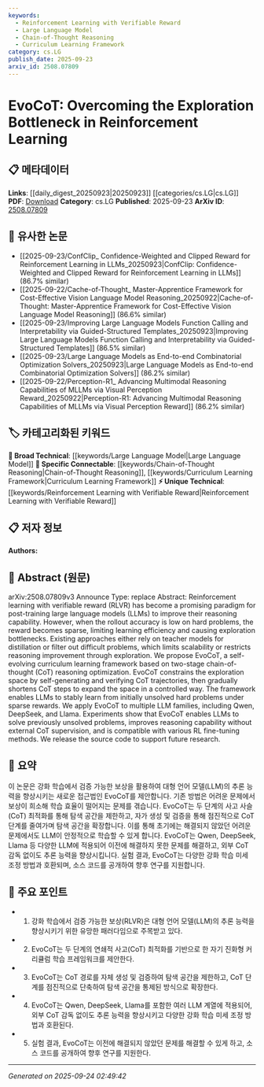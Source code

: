 ```yaml
---
keywords:
  - Reinforcement Learning with Verifiable Reward
  - Large Language Model
  - Chain-of-Thought Reasoning
  - Curriculum Learning Framework
category: cs.LG
publish_date: 2025-09-23
arxiv_id: 2508.07809
---
```


<!-- KEYWORD_LINKING_METADATA:
{
  "processed_timestamp": "2025-09-24T02:49:42.668228",
  "vocabulary_version": "1.0",
  "selected_keywords": [
    "Reinforcement Learning with Verifiable Reward",
    "Large Language Model",
    "Chain-of-Thought Reasoning",
    "Curriculum Learning Framework"
  ],
  "rejected_keywords": [],
  "similarity_scores": {
    "Reinforcement Learning with Verifiable Reward": 0.8,
    "Large Language Model": 0.85,
    "Chain-of-Thought Reasoning": 0.78,
    "Curriculum Learning Framework": 0.77
  },
  "extraction_method": "AI_prompt_based",
  "budget_applied": true,
  "candidates_json": {
    "candidates": [
      {
        "surface": "Reinforcement Learning with Verifiable Reward",
        "canonical": "Reinforcement Learning with Verifiable Reward",
        "aliases": [
          "RLVR"
        ],
        "category": "unique_technical",
        "rationale": "This concept is central to the paper's approach and represents a novel paradigm in reinforcement learning.",
        "novelty_score": 0.75,
        "connectivity_score": 0.6,
        "specificity_score": 0.85,
        "link_intent_score": 0.8
      },
      {
        "surface": "Large Language Models",
        "canonical": "Large Language Model",
        "aliases": [
          "LLMs"
        ],
        "category": "broad_technical",
        "rationale": "LLMs are crucial to the paper's methodology and are a well-established concept in machine learning.",
        "novelty_score": 0.3,
        "connectivity_score": 0.9,
        "specificity_score": 0.7,
        "link_intent_score": 0.85
      },
      {
        "surface": "Chain-of-Thought Reasoning",
        "canonical": "Chain-of-Thought Reasoning",
        "aliases": [
          "CoT Reasoning"
        ],
        "category": "specific_connectable",
        "rationale": "This reasoning method is a key component of the proposed framework and enhances understanding of LLM capabilities.",
        "novelty_score": 0.65,
        "connectivity_score": 0.75,
        "specificity_score": 0.8,
        "link_intent_score": 0.78
      },
      {
        "surface": "Curriculum Learning Framework",
        "canonical": "Curriculum Learning Framework",
        "aliases": [
          "Curriculum Learning"
        ],
        "category": "specific_connectable",
        "rationale": "Curriculum learning is a strategic approach in machine learning that aligns with the paper's focus on improving LLM performance.",
        "novelty_score": 0.55,
        "connectivity_score": 0.7,
        "specificity_score": 0.75,
        "link_intent_score": 0.77
      }
    ],
    "ban_list_suggestions": [
      "exploration bottleneck",
      "rollout accuracy",
      "sparse rewards"
    ]
  },
  "decisions": [
    {
      "candidate_surface": "Reinforcement Learning with Verifiable Reward",
      "resolved_canonical": "Reinforcement Learning with Verifiable Reward",
      "decision": "linked",
      "scores": {
        "novelty": 0.75,
        "connectivity": 0.6,
        "specificity": 0.85,
        "link_intent": 0.8
      }
    },
    {
      "candidate_surface": "Large Language Models",
      "resolved_canonical": "Large Language Model",
      "decision": "linked",
      "scores": {
        "novelty": 0.3,
        "connectivity": 0.9,
        "specificity": 0.7,
        "link_intent": 0.85
      }
    },
    {
      "candidate_surface": "Chain-of-Thought Reasoning",
      "resolved_canonical": "Chain-of-Thought Reasoning",
      "decision": "linked",
      "scores": {
        "novelty": 0.65,
        "connectivity": 0.75,
        "specificity": 0.8,
        "link_intent": 0.78
      }
    },
    {
      "candidate_surface": "Curriculum Learning Framework",
      "resolved_canonical": "Curriculum Learning Framework",
      "decision": "linked",
      "scores": {
        "novelty": 0.55,
        "connectivity": 0.7,
        "specificity": 0.75,
        "link_intent": 0.77
      }
    }
  ]
}
-->

# EvoCoT: Overcoming the Exploration Bottleneck in Reinforcement Learning

## 📋 메타데이터

**Links**: [[daily_digest_20250923|20250923]] [[categories/cs.LG|cs.LG]]
**PDF**: [Download](https://arxiv.org/pdf/2508.07809.pdf)
**Category**: cs.LG
**Published**: 2025-09-23
**ArXiv ID**: [2508.07809](https://arxiv.org/abs/2508.07809)

## 🔗 유사한 논문
- [[2025-09-23/ConfClip_ Confidence-Weighted and Clipped Reward for Reinforcement Learning in LLMs_20250923|ConfClip: Confidence-Weighted and Clipped Reward for Reinforcement Learning in LLMs]] (86.7% similar)
- [[2025-09-22/Cache-of-Thought_ Master-Apprentice Framework for Cost-Effective Vision Language Model Reasoning_20250922|Cache-of-Thought: Master-Apprentice Framework for Cost-Effective Vision Language Model Reasoning]] (86.6% similar)
- [[2025-09-23/Improving Large Language Models Function Calling and Interpretability via Guided-Structured Templates_20250923|Improving Large Language Models Function Calling and Interpretability via Guided-Structured Templates]] (86.5% similar)
- [[2025-09-23/Large Language Models as End-to-end Combinatorial Optimization Solvers_20250923|Large Language Models as End-to-end Combinatorial Optimization Solvers]] (86.2% similar)
- [[2025-09-22/Perception-R1_ Advancing Multimodal Reasoning Capabilities of MLLMs via Visual Perception Reward_20250922|Perception-R1: Advancing Multimodal Reasoning Capabilities of MLLMs via Visual Perception Reward]] (86.2% similar)

## 🏷️ 카테고리화된 키워드
**🧠 Broad Technical**: [[keywords/Large Language Model|Large Language Model]]
**🔗 Specific Connectable**: [[keywords/Chain-of-Thought Reasoning|Chain-of-Thought Reasoning]], [[keywords/Curriculum Learning Framework|Curriculum Learning Framework]]
**⚡ Unique Technical**: [[keywords/Reinforcement Learning with Verifiable Reward|Reinforcement Learning with Verifiable Reward]]

## 📋 저자 정보

**Authors:** 

## 📄 Abstract (원문)

arXiv:2508.07809v3 Announce Type: replace 
Abstract: Reinforcement learning with verifiable reward (RLVR) has become a promising paradigm for post-training large language models (LLMs) to improve their reasoning capability. However, when the rollout accuracy is low on hard problems, the reward becomes sparse, limiting learning efficiency and causing exploration bottlenecks. Existing approaches either rely on teacher models for distillation or filter out difficult problems, which limits scalability or restricts reasoning improvement through exploration.
  We propose EvoCoT, a self-evolving curriculum learning framework based on two-stage chain-of-thought (CoT) reasoning optimization. EvoCoT constrains the exploration space by self-generating and verifying CoT trajectories, then gradually shortens CoT steps to expand the space in a controlled way. The framework enables LLMs to stably learn from initially unsolved hard problems under sparse rewards. We apply EvoCoT to multiple LLM families, including Qwen, DeepSeek, and Llama. Experiments show that EvoCoT enables LLMs to solve previously unsolved problems, improves reasoning capability without external CoT supervision, and is compatible with various RL fine-tuning methods. We release the source code to support future research.

## 📝 요약

이 논문은 강화 학습에서 검증 가능한 보상을 활용하여 대형 언어 모델(LLM)의 추론 능력을 향상시키는 새로운 접근법인 EvoCoT를 제안합니다. 기존 방법은 어려운 문제에서 보상이 희소해 학습 효율이 떨어지는 문제를 겪습니다. EvoCoT는 두 단계의 사고 사슬(CoT) 최적화를 통해 탐색 공간을 제한하고, 자가 생성 및 검증을 통해 점진적으로 CoT 단계를 줄여가며 탐색 공간을 확장합니다. 이를 통해 초기에는 해결되지 않았던 어려운 문제에서도 LLM이 안정적으로 학습할 수 있게 합니다. EvoCoT는 Qwen, DeepSeek, Llama 등 다양한 LLM에 적용되어 이전에 해결하지 못한 문제를 해결하고, 외부 CoT 감독 없이도 추론 능력을 향상시킵니다. 실험 결과, EvoCoT는 다양한 강화 학습 미세 조정 방법과 호환되며, 소스 코드를 공개하여 향후 연구를 지원합니다.

## 🎯 주요 포인트

- 1. 강화 학습에서 검증 가능한 보상(RLVR)은 대형 언어 모델(LLM)의 추론 능력을 향상시키기 위한 유망한 패러다임으로 주목받고 있다.
- 2. EvoCoT는 두 단계의 연쇄적 사고(CoT) 최적화를 기반으로 한 자기 진화형 커리큘럼 학습 프레임워크를 제안한다.
- 3. EvoCoT는 CoT 경로를 자체 생성 및 검증하여 탐색 공간을 제한하고, CoT 단계를 점진적으로 단축하여 탐색 공간을 통제된 방식으로 확장한다.
- 4. EvoCoT는 Qwen, DeepSeek, Llama를 포함한 여러 LLM 계열에 적용되어, 외부 CoT 감독 없이도 추론 능력을 향상시키고 다양한 강화 학습 미세 조정 방법과 호환된다.
- 5. 실험 결과, EvoCoT는 이전에 해결되지 않았던 문제를 해결할 수 있게 하고, 소스 코드를 공개하여 향후 연구를 지원한다.


---

*Generated on 2025-09-24 02:49:42*